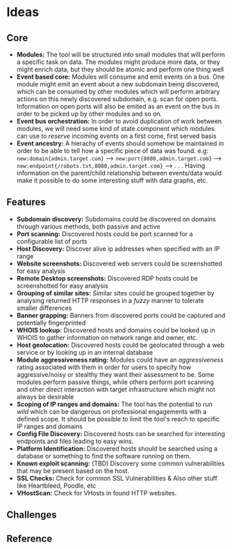 # Ideas

## Core

- **Modules:** The tool will be structured into small modules that will perform a specific task on data. The modules might produce more data, or they might enrich data, but they should be atomic and perform one thing well
- **Event based core:** Modules will consume and emit events on a bus. One module
might emit an event about a new subdomain being discovered, which can be consumed
by other modules which will perform arbitrary actions on this newly discovered
subdomain, e.g. scan for open ports. Information on open ports will also be emited
as an event on the bus in order to be picked up by other modules and so on.
- **Event bus orchestration:** In order to avoid duplication of work between modules, we will need some kind of state component which modules can use to *reserve* incoming events on a first come, first served basis
- **Event ancestry:** A hierachy of events should somehow be maintained in order to be able to tell how a specific piece of data was found. e.g: `new:domain{admin.target.com}` --> `new:port{8080,admin.target.com}` --> `new:endpoint{/robots.txt,8080,admin.target.com}` --> . . .
Having information on the parent/child relationship between events/data would make it possible to do some interesting stuff with data graphs, etc.

## Features

- **Subdomain discovery:** Subdomains could be discovered on domains through various methods, both passive and active
- **Port scanning:** Discovered hosts could be port scanned for a configurable list of ports
- **Host Discovery:** Discover alive ip addresses when specified with an IP range
- **Website screenshots:** Discovered web servers could be screenshotted for easy analysis
- **Remote Desktop screenshots:** Discovered RDP hosts could be screenshotted for easy analysis
- **Grouping of similar sites:** Similar sites could be grouped together by analysing returned HTTP responses in a *fuzzy* manner to tolerate smaller differences
- **Banner grapping:** Banners from discovered ports could be captured and potentially fingerprinted
- **WHOIS lookup:** Discovered hosts and domains could be looked up in WHOIS to gather information on network range and owner, etc.
- **Host geolocation:** Discovered hosts could be geolocated through a web service or by looking up in an internal database
- **Module aggressiveness rating:** Modules could have an *aggressiveness* rating associated with them in order for users to specify how aggressive/noisy or stealthy they want their assessment to be. Some modules perform passive things, while others perform port scanning and other direct interaction with target infrastructure which might not always be desirable
- **Scoping of IP ranges and domains:** The tool has the potential to *run wild* which can be dangerous on professional engagements with a defined scope. It should be possible to limit the tool's reach to specific IP ranges and domains
- **Config File Discovery:** Discovered hosts can be searched for interesting endpoints and files leading to easy wins.
- **Platform Identification:** Discovered hosts should be searched using a database or something to find the software running on them.
- **Known exploit scanning:** (TBD) Discovery some common vulnerabilities that may be present based on the host.
- **SSL Checks:** Check for common SSL Vulnerabilities & Also other stuff like Heartbleed, Poodle, etc
- **VHostScan:** Check for VHosts in found HTTP websites. 

## Challenges

## Reference
